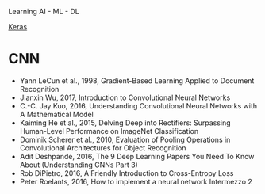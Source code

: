 Learning AI - ML - DL 

[Keras](https://keras.io/layers/convolutional/)

# CNN 

- Yann LeCun et al., 1998, Gradient-Based Learning Applied to Document Recognition
- Jianxin Wu, 2017, Introduction to Convolutional Neural Networks
- C.-C. Jay Kuo, 2016, Understanding Convolutional Neural Networks with A Mathematical Model
- Kaiming He et al., 2015, Delving Deep into Rectifiers: Surpassing Human-Level Performance on ImageNet Classification
- Dominik Scherer et al., 2010, Evaluation of Pooling Operations in Convolutional Architectures for Object Recognition
- Adit Deshpande, 2016, The 9 Deep Learning Papers You Need To Know About (Understanding CNNs Part 3)
- Rob DiPietro, 2016, A Friendly Introduction to Cross-Entropy Loss
- Peter Roelants, 2016, How to implement a neural network Intermezzo 2
